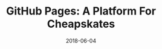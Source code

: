 ---
conference: CVINETA
location: Cedar Falls, Iowa
title: GitHub Pages&#58; A Platform For Cheapskates
date: 2018-06-04
---